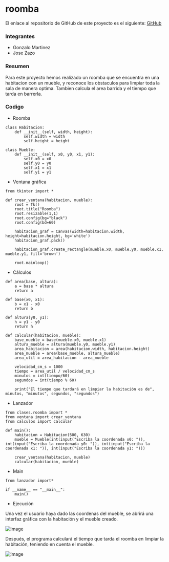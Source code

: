 # roomba

El enlace al repositorio de GitHub de este proyecto es el siguiente: [GitHub](https://github.com/GonzaloGmv/roomba.git)

### Integrantes

- Gonzalo Martinez
- Jose Zazo

### Resumen

Para este proyecto hemos realizado un roomba que se encuentra en una habitacion con un mueble, y reconoce los obstaculos para limpiar toda la sala de manera optima. Tambien calcula el area barrida y el tiempo que tarda en barrerla.

### Codigo

- Roomba

```
class Habitacion:
    def __init__(self, width, height):
        self.width = width
        self.height = height

class Mueble:
    def __init__(self, x0, y0, x1, y1):
        self.x0 = x0
        self.y0 = y0
        self.x1 = x1
        self.y1 = y1
```

- Ventana gráfica

```
from tkinter import *

def crear_ventana(habitacion, mueble):
    root = Tk()
    root.title("Roomba")
    root.resizable(1,1)
    root.config(bg="black")
    root.config(bd=60)

    habitacion_graf = Canvas(width=habitacion.width, height=habitacion.height, bg='white')
    habitacion_graf.pack()

    habitacion_graf.create_rectangle(mueble.x0, mueble.y0, mueble.x1, mueble.y1, fill='brown')

    root.mainloop()

```

- Cálculos
```
def area(base, altura):
    a = base * altura
    return a

def base(x0, x1):
    b = x1 - x0
    return b

def altura(y0, y1):
    h = y1 - y0
    return h

def calcular(habitacion, mueble):
    base_mueble = base(mueble.x0, mueble.x1)
    altura_mueble = altura(mueble.y0, mueble.y1)
    area_habitacion = area(habitacion.width, habitacion.height)
    area_mueble = area(base_mueble, altura_mueble)
    area_util = area_habitacion - area_mueble

    velocidad_cm_s = 1000
    tiempo = area_util / velocidad_cm_s
    minutos = int(tiempo/60)
    segundos = int(tiempo % 60)

    print("El tiempo que tardará en limpiar la habitación es de", minutos, "minutos", segundos, "segundos")
```    

- Lanzador

```
from clases.roomba import *
from ventana import crear_ventana
from calculos import calcular

def main():
    habitacion = Habitacion(500, 630)
    mueble = Mueble(int(input("Escriba la coordenada x0: ")), int(input("Escriba la coordenada y0: ")), int(input("Escriba la coordenada x1: ")), int(input("Escriba la coordenada y1: ")))
    
    crear_ventana(habitacion, mueble)
    calcular(habitacion, mueble)
```

- Main

```
from lanzador import*

if __name__ == "__main__":
    main()
```

- Ejecución

Una vez el usuario haya dado las coordenas del mueble, se abrirá una interfaz gráfica con la habitación y el mueble creado.

![image](https://user-images.githubusercontent.com/91721237/223156475-942395f1-2f9f-4cd7-b928-ff03b0abf8de.png)

Después, el programa calculará el tiempo que tarda el roomba en limpiar la habitación, teniendo en cuenta el mueble.

![image](https://user-images.githubusercontent.com/91721237/223156774-675b3568-5e79-4475-b897-1000e9c8f898.png)

